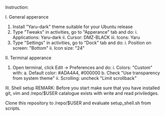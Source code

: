 Instruction:

I. General apperance
   1. Install "Yaru-dark" theme suitable for your Ubuntu release
   2. Type "Tweaks" in activities, go to "Apperance" tab and do:
      i.   Applications: Yaru-dark
      ii.  Cursor: DMZ-BLACK
      iii. Icons: Yaru
   3. Type "Settings" in activities, go to "Dock" tab and do:
      i.  Position on screen: "Bottom"
      ii. Icon size: "24"

II. Terminal apperance
   1. Open terminal, click Edit -> Preferences and do:
      i.  Colors: "Custom" with:
          a. Default color: #ADA4A4, #000000
          b. Check "Use transparency from system theme"
      ii. Scrolling: uncheck "Limit scrollback"

III. Shell setup
  REMARK:
  Before you start make sure that you have installed git, vim
  and /repo/$USER catalogue exists with write and read priviledges.

  Clone this repository to /repo/$USER and evaluate setup_shell.sh
  from scripts.
